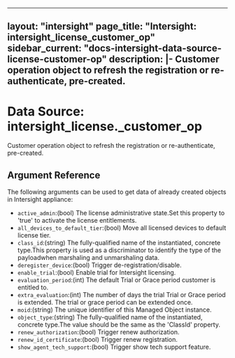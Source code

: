 
---
layout: "intersight"
page_title: "Intersight: intersight_license_customer_op"
sidebar_current: "docs-intersight-data-source-license-customer-op"
description: |-
Customer operation object to refresh the registration or re-authenticate, pre-created.
---

# Data Source: intersight_license._customer_op
Customer operation object to refresh the registration or re-authenticate, pre-created.
## Argument Reference
The following arguments can be used to get data of already created objects in Intersight appliance:
* `active_admin`:(bool) The license administrative state.Set this property to 'true' to activate the license entitlements. 
* `all_devices_to_default_tier`:(bool) Move all licensed devices to default license tier. 
* `class_id`:(string) The fully-qualified name of the instantiated, concrete type.This property is used as a discriminator to identify the type of the payloadwhen marshaling and unmarshaling data. 
* `deregister_device`:(bool) Trigger de-registration/disable. 
* `enable_trial`:(bool) Enable trial for Intersight licensing. 
* `evaluation_period`:(int) The default Trial or Grace period customer is entitled to. 
* `extra_evaluation`:(int) The number of days the trial Trial or Grace period is extended. The trial or grace period can be extended once. 
* `moid`:(string) The unique identifier of this Managed Object instance. 
* `object_type`:(string) The fully-qualified name of the instantiated, concrete type.The value should be the same as the 'ClassId' property. 
* `renew_authorization`:(bool) Trigger renew authorization. 
* `renew_id_certificate`:(bool) Trigger renew registration. 
* `show_agent_tech_support`:(bool) Trigger show tech support feature. 
